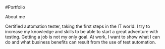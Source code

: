 #Portfolio

About me

Certified automation tester, taking the first steps in the IT world. I try to increase my knowledge and skills to be able to start a great adventure with testing. 
Getting a job is not my only goal. At work, I want to show what I can do and what business benefits can result from the use of test automation.
